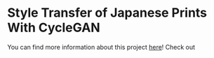 # Style Transfer of Japanese Prints With CycleGAN
You can find more information about this project [here](https://medium.com/@winniexu01/2f3fee4bd264)!
Check out 
